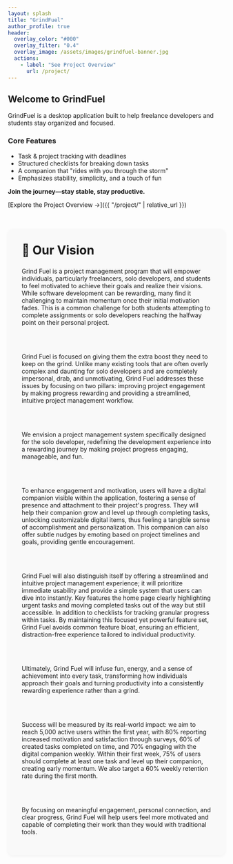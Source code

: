 ```yaml
---
layout: splash
title: "GrindFuel"
author_profile: true
header:
  overlay_color: "#000"
  overlay_filter: "0.4"
  overlay_image: /assets/images/grindfuel-banner.jpg
  actions:
    - label: "See Project Overview"
      url: /project/
---
```

## Welcome to GrindFuel

GrindFuel is a desktop application built to help freelance developers and students stay organized and focused.

### Core Features

- Task & project tracking with deadlines  
- Structured checklists for breaking down tasks  
- A companion that "rides with you through the storm"  
- Emphasizes stability, simplicity, and a touch of fun  

**Join the journey—stay stable, stay productive.**

[Explore the Project Overview →]({{ "/project/" | relative_url }})


<div class="vision-section" style="margin-top: 3rem; padding: 2rem; background-color: #f9f9f9; border-radius: 12px; box-shadow: 0 2px 8px rgba(0,0,0,0.05);">

<h2 style="margin-top: 0; font-size: 1.75rem;">🌟 Our Vision</h2>

<p style="font-size: 1.1rem; line-height: 1.7; margin-bottom: 0;">

Grind Fuel is a project management program that will empower individuals, particularly freelancers, solo developers, and students to feel motivated to achieve their goals and realize their visions. While software development can be rewarding, many find it challenging to maintain momentum once their initial motivation fades. This is a common challenge for both students attempting to complete assignments or solo developers reaching the halfway point on their personal project.

<br><br>

Grind Fuel is focused on giving them the extra boost they need to keep on the grind. Unlike many existing tools that are often overly complex and daunting for solo developers and are completely impersonal, drab, and unmotivating, Grind Fuel addresses these issues by focusing on two pillars: improving project engagement by making progress rewarding and providing a streamlined, intuitive project management workflow.

<br><br>

We envision a project management system specifically designed for the solo developer, redefining the development experience into a rewarding journey by making project progress engaging, manageable, and fun.

<br><br>

To enhance engagement and motivation, users will have a digital companion visible within the application, fostering a sense of presence and attachment to their project's progress. They will help their companion grow and level up through completing tasks, unlocking customizable digital items, thus feeling a tangible sense of accomplishment and personalization. This companion can also offer subtle nudges by emoting based on project timelines and goals, providing gentle encouragement.

<br><br>

Grind Fuel will also distinguish itself by offering a streamlined and intuitive project management experience; it will prioritize immediate usability and provide a simple system that users can dive into instantly. Key features the home page clearly highlighting urgent tasks and moving completed tasks out of the way but still accessible. In addition to checklists for tracking granular progress within tasks. By maintaining this focused yet powerful feature set, Grind Fuel avoids common feature bloat, ensuring an efficient, distraction-free experience tailored to individual productivity.

<br><br>

Ultimately, Grind Fuel will infuse fun, energy, and a sense of achievement into every task, transforming how individuals approach their goals and turning productivity into a consistently rewarding experience rather than a grind.

<br><br>

Success will be measured by its real-world impact: we aim to reach 5,000 active users within the first year, with 80% reporting increased motivation and satisfaction through surveys, 60% of created tasks completed on time, and 70% engaging with the digital companion weekly. Within their first week, 75% of users should complete at least one task and level up their companion, creating early momentum. We also target a 60% weekly retention rate during the first month.

<br><br>

By focusing on meaningful engagement, personal connection, and clear progress, Grind Fuel will help users feel more motivated and capable of completing their work than they would with traditional tools.

</p>

</div>
